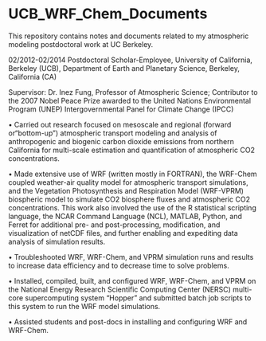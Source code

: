 # UCB_WRF_Chem_Documents
This repository contains notes and documents related to my atmospheric modeling postdoctoral work at UC Berkeley.

02/2012-02/2014
Postdoctoral Scholar-Employee, University of California, Berkeley (UCB), Department of Earth and Planetary Science, 
Berkeley, California (CA)

Supervisor: Dr. Inez Fung, Professor of Atmospheric Science; Contributor to the 2007 Nobel Peace Prize awarded to 
the United Nations Environmental Program (UNEP) Intergovernmental Panel for Climate Change (IPCC)

•	Carried out research focused on mesoscale and regional (forward or“bottom-up”) atmospheric transport modeling and 
analysis of anthropogenic and biogenic carbon dioxide emissions from northern California for multi-scale estimation and 
quantification of atmospheric CO2 concentrations.

•	Made extensive use of WRF (written mostly in FORTRAN), the WRF-Chem coupled weather-air quality model for atmospheric 
transport simulations, and the Vegetation Photosynthesis and Respiration Model (WRF-VPRM) biospheric model to simulate 
CO2 biosphere fluxes and atmospheric CO2 concentrations. This work also involved the use of the R statistical scripting 
language, the NCAR Command Language (NCL), MATLAB, Python, and Ferret for additional pre- and post-processing, 
modification, and visualization of netCDF files, and further enabling and expediting data analysis of simulation results.

•	Troubleshooted WRF, WRF-Chem, and VPRM simulation runs and results to increase data efficiency and to decrease time to
solve problems.

•	Installed, compiled, built, and configured WRF, WRF-Chem, and VPRM on the National Energy Research Scientific Computing
Center (NERSC) multi-core supercomputing system “Hopper” and submitted batch job scripts to this system to run the WRF 
model simulations.

•	Assisted students and post-docs in installing and configuring WRF and WRF-Chem.


